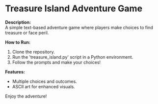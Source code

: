 # Treasure Island Adventure Game

**Description:**  
A simple text-based adventure game where players make choices to find treasure or face peril.

**How to Run:**  
1. Clone the repository.  
2. Run the 'treasure_island.py' script in a Python environment.  
3. Follow the prompts and make your choices!

**Features:**  
- Multiple choices and outcomes.  
- ASCII art for enhanced visuals.  

Enjoy the adventure!
